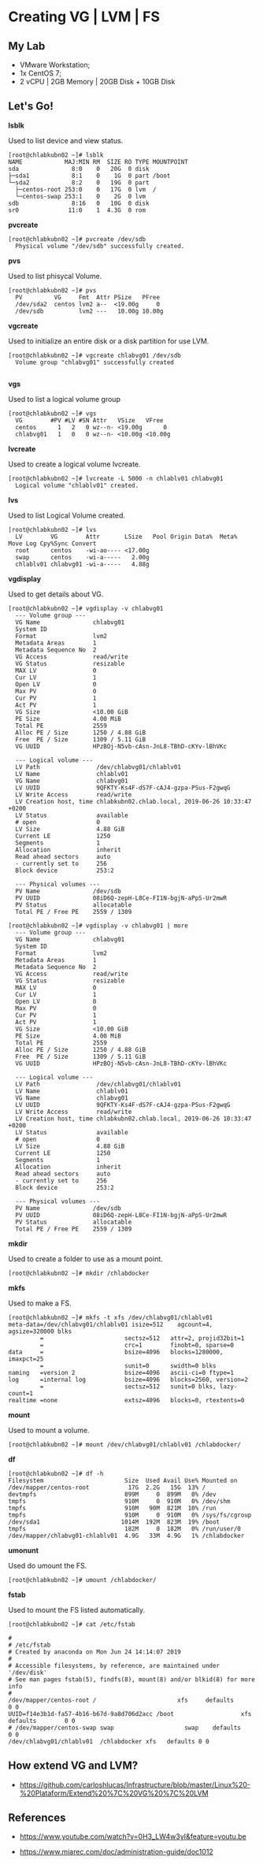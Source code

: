 # Creating VG | LVM | FS

## My Lab

* VMware Workstation;
* 1x CentOS 7;
* 2 vCPU | 2GB Memory | 20GB Disk + 10GB Disk

## Let's Go!

**lsblk**

Used to list device and view status.

```
[root@chlabkubn02 ~]# lsblk
NAME            MAJ:MIN RM  SIZE RO TYPE MOUNTPOINT
sda               8:0    0   20G  0 disk
├─sda1            8:1    0    1G  0 part /boot
└─sda2            8:2    0   19G  0 part
  ├─centos-root 253:0    0   17G  0 lvm  /
  └─centos-swap 253:1    0    2G  0 lvm
sdb               8:16   0   10G  0 disk
sr0              11:0    1  4.3G  0 rom
```

**pvcreate**
```    
[root@chlabkubn02 ~]# pvcreate /dev/sdb
  Physical volume "/dev/sdb" successfully created.
```

**pvs**

Used to list phisycal Volume.

```
[root@chlabkubn02 ~]# pvs
  PV         VG     Fmt  Attr PSize   PFree
  /dev/sda2  centos lvm2 a--  <19.00g     0
  /dev/sdb          lvm2 ---   10.00g 10.00g
```

**vgcreate**

Used to initialize an entire disk or a disk partition for use LVM.

```
[root@chlabkubn02 ~]# vgcreate chlabvg01 /dev/sdb
  Volume group "chlabvg01" successfully created
  
```
**vgs** 

Used to list a logical volume group

```
[root@chlabkubn02 ~]# vgs
  VG        #PV #LV #SN Attr   VSize   VFree
  centos      1   2   0 wz--n- <19.00g      0
  chlabvg01   1   0   0 wz--n- <10.00g <10.00g
```

**lvcreate** 

Used to create a logical volume lvcreate.

```
[root@chlabkubn02 ~]# lvcreate -L 5000 -n chlablv01 chlabvg01
  Logical volume "chlablv01" created.
```

**lvs**

Used to list Logical Volume created.

```
[root@chlabkubn02 ~]# lvs
  LV        VG        Attr       LSize   Pool Origin Data%  Meta%  Move Log Cpy%Sync Convert
  root      centos    -wi-ao---- <17.00g
  swap      centos    -wi-a-----   2.00g
  chlablv01 chlabvg01 -wi-a-----   4.88g
```

**vgdisplay**

 Used to get details about VG.

```
[root@chlabkubn02 ~]# vgdisplay -v chlabvg01
  --- Volume group ---
  VG Name               chlabvg01
  System ID
  Format                lvm2
  Metadata Areas        1
  Metadata Sequence No  2
  VG Access             read/write
  VG Status             resizable
  MAX LV                0
  Cur LV                1
  Open LV               0
  Max PV                0
  Cur PV                1
  Act PV                1
  VG Size               <10.00 GiB
  PE Size               4.00 MiB
  Total PE              2559
  Alloc PE / Size       1250 / 4.88 GiB
  Free  PE / Size       1309 / 5.11 GiB
  VG UUID               HPzBOj-N5vb-cAsn-JnL8-TBhD-cKYv-lBhVKc

  --- Logical volume ---
  LV Path                /dev/chlabvg01/chlablv01
  LV Name                chlablv01
  VG Name                chlabvg01
  LV UUID                9QFKTY-Ks4F-dS7F-cAJ4-gzpa-PSus-F2gwqG
  LV Write Access        read/write
  LV Creation host, time chlabkubn02.chlab.local, 2019-06-26 10:33:47 +0200
  LV Status              available
  # open                 0
  LV Size                4.88 GiB
  Current LE             1250
  Segments               1
  Allocation             inherit
  Read ahead sectors     auto
  - currently set to     256
  Block device           253:2

  --- Physical volumes ---
  PV Name               /dev/sdb
  PV UUID               08iD6Q-zepH-L8Ce-FI1N-bgjN-aPpS-Ur2mwR
  PV Status             allocatable
  Total PE / Free PE    2559 / 1309

[root@chlabkubn02 ~]# vgdisplay -v chlabvg01 | more
  --- Volume group ---
  VG Name               chlabvg01
  System ID
  Format                lvm2
  Metadata Areas        1
  Metadata Sequence No  2
  VG Access             read/write
  VG Status             resizable
  MAX LV                0
  Cur LV                1
  Open LV               0
  Max PV                0
  Cur PV                1
  Act PV                1
  VG Size               <10.00 GiB
  PE Size               4.00 MiB
  Total PE              2559
  Alloc PE / Size       1250 / 4.88 GiB
  Free  PE / Size       1309 / 5.11 GiB
  VG UUID               HPzBOj-N5vb-cAsn-JnL8-TBhD-cKYv-lBhVKc

  --- Logical volume ---
  LV Path                /dev/chlabvg01/chlablv01
  LV Name                chlablv01
  VG Name                chlabvg01
  LV UUID                9QFKTY-Ks4F-dS7F-cAJ4-gzpa-PSus-F2gwqG
  LV Write Access        read/write
  LV Creation host, time chlabkubn02.chlab.local, 2019-06-26 10:33:47 +0200
  LV Status              available
  # open                 0
  LV Size                4.88 GiB
  Current LE             1250
  Segments               1
  Allocation             inherit
  Read ahead sectors     auto
  - currently set to     256
  Block device           253:2

  --- Physical volumes ---
  PV Name               /dev/sdb
  PV UUID               08iD6Q-zepH-L8Ce-FI1N-bgjN-aPpS-Ur2mwR
  PV Status             allocatable
  Total PE / Free PE    2559 / 1309
```

**mkdir**

Used to create a folder to use as a mount point.

```    
[root@chlabkubn02 ~]# mkdir /chlabdocker
```

**mkfs**

Used to make a FS.

```
[root@chlabkubn02 ~]# mkfs -t xfs /dev/chlabvg01/chlablv01
meta-data=/dev/chlabvg01/chlablv01 isize=512    agcount=4, agsize=320000 blks
         =                       sectsz=512   attr=2, projid32bit=1
         =                       crc=1        finobt=0, sparse=0
data     =                       bsize=4096   blocks=1280000, imaxpct=25
         =                       sunit=0      swidth=0 blks
naming   =version 2              bsize=4096   ascii-ci=0 ftype=1
log      =internal log           bsize=4096   blocks=2560, version=2
         =                       sectsz=512   sunit=0 blks, lazy-count=1
realtime =none                   extsz=4096   blocks=0, rtextents=0
```

**mount**

Used to mount a volume.

```
[root@chlabkubn02 ~]# mount /dev/chlabvg01/chlablv01 /chlabdocker/
```

**df** 
```   
[root@chlabkubn02 ~]# df -h
Filesystem                       Size  Used Avail Use% Mounted on
/dev/mapper/centos-root           17G  2.2G   15G  13% /
devtmpfs                         899M     0  899M   0% /dev
tmpfs                            910M     0  910M   0% /dev/shm
tmpfs                            910M   90M  821M  10% /run
tmpfs                            910M     0  910M   0% /sys/fs/cgroup
/dev/sda1                       1014M  192M  823M  19% /boot
tmpfs                            182M     0  182M   0% /run/user/0
/dev/mapper/chlabvg01-chlablv01  4.9G   33M  4.9G   1% /chlabdocker
```

**umonunt**

Used do umount the FS.

```
[root@chlabkubn02 ~]# umount /chlabdocker/
```

**fstab**

Used to mount the FS listed automatically.

```
[root@chlabkubn02 ~]# cat /etc/fstab

#
# /etc/fstab
# Created by anaconda on Mon Jun 24 14:14:07 2019
#
# Accessible filesystems, by reference, are maintained under '/dev/disk'
# See man pages fstab(5), findfs(8), mount(8) and/or blkid(8) for more info
#
/dev/mapper/centos-root /                       xfs     defaults        0 0
UUID=f14e3b1d-fa57-4b16-b67d-9a8d706d2acc /boot                   xfs     defaults        0 0
# /dev/mapper/centos-swap swap                    swap    defaults        0 0
/dev/chlabvg01/chlablv01  /chlabdocker xfs   defaults 0 0
```
## How extend VG and LVM?

* https://github.com/carloshlucas/Infrastructure/blob/master/Linux%20-%20Plataform/Extend%20%7C%20VG%20%7C%20LVM

## References

* https://www.youtube.com/watch?v=0H3_LW4w3yI&feature=youtu.be

* https://www.miarec.com/doc/administration-guide/doc1012
